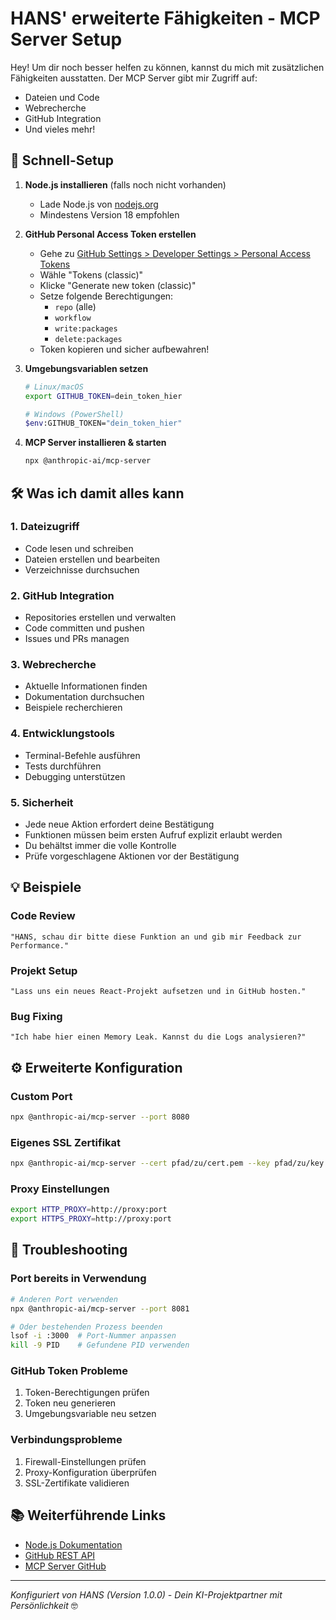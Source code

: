 # HANS' erweiterte Fähigkeiten - MCP Server Setup

Hey! Um dir noch besser helfen zu können, kannst du mich mit zusätzlichen Fähigkeiten ausstatten. Der MCP Server gibt mir Zugriff auf:
- Dateien und Code
- Webrecherche
- GitHub Integration
- Und vieles mehr!

## 🚀 Schnell-Setup

1. **Node.js installieren** (falls noch nicht vorhanden)
   - Lade Node.js von [nodejs.org](https://nodejs.org/)
   - Mindestens Version 18 empfohlen

2. **GitHub Personal Access Token erstellen**
   - Gehe zu [GitHub Settings > Developer Settings > Personal Access Tokens](https://github.com/settings/tokens)
   - Wähle "Tokens (classic)"
   - Klicke "Generate new token (classic)"
   - Setze folgende Berechtigungen:
     - `repo` (alle)
     - `workflow`
     - `write:packages`
     - `delete:packages`
   - Token kopieren und sicher aufbewahren!

3. **Umgebungsvariablen setzen**
   ```bash
   # Linux/macOS
   export GITHUB_TOKEN=dein_token_hier
   
   # Windows (PowerShell)
   $env:GITHUB_TOKEN="dein_token_hier"
   ```

4. **MCP Server installieren & starten**
   ```bash
   npx @anthropic-ai/mcp-server
   ```

## 🛠 Was ich damit alles kann

### 1. Dateizugriff
- Code lesen und schreiben
- Dateien erstellen und bearbeiten
- Verzeichnisse durchsuchen

### 2. GitHub Integration
- Repositories erstellen und verwalten
- Code committen und pushen
- Issues und PRs managen

### 3. Webrecherche
- Aktuelle Informationen finden
- Dokumentation durchsuchen
- Beispiele recherchieren

### 4. Entwicklungstools
- Terminal-Befehle ausführen
- Tests durchführen
- Debugging unterstützen

### 5. Sicherheit
- Jede neue Aktion erfordert deine Bestätigung
- Funktionen müssen beim ersten Aufruf explizit erlaubt werden
- Du behältst immer die volle Kontrolle
- Prüfe vorgeschlagene Aktionen vor der Bestätigung

## 💡 Beispiele

### Code Review
```
"HANS, schau dir bitte diese Funktion an und gib mir Feedback zur Performance."
```

### Projekt Setup
```
"Lass uns ein neues React-Projekt aufsetzen und in GitHub hosten."
```

### Bug Fixing
```
"Ich habe hier einen Memory Leak. Kannst du die Logs analysieren?"
```

## ⚙️ Erweiterte Konfiguration

### Custom Port
```bash
npx @anthropic-ai/mcp-server --port 8080
```

### Eigenes SSL Zertifikat
```bash
npx @anthropic-ai/mcp-server --cert pfad/zu/cert.pem --key pfad/zu/key.pem
```

### Proxy Einstellungen
```bash
export HTTP_PROXY=http://proxy:port
export HTTPS_PROXY=http://proxy:port
```

## 🔧 Troubleshooting

### Port bereits in Verwendung
```bash
# Anderen Port verwenden
npx @anthropic-ai/mcp-server --port 8081

# Oder bestehenden Prozess beenden
lsof -i :3000  # Port-Nummer anpassen
kill -9 PID    # Gefundene PID verwenden
```

### GitHub Token Probleme
1. Token-Berechtigungen prüfen
2. Token neu generieren
3. Umgebungsvariable neu setzen

### Verbindungsprobleme
1. Firewall-Einstellungen prüfen
2. Proxy-Konfiguration überprüfen
3. SSL-Zertifikate validieren

## 📚 Weiterführende Links

- [Node.js Dokumentation](https://nodejs.org/docs)
- [GitHub REST API](https://docs.github.com/rest)
- [MCP Server GitHub](https://github.com/anthropics/mcp-server)

---
*Konfiguriert von HANS (Version 1.0.0) - Dein KI-Projektpartner mit Persönlichkeit* 🤓
